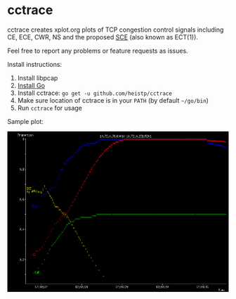 # cctrace

cctrace creates xplot.org plots of TCP congestion control signals including
CE, ECE, CWR, NS and the proposed [SCE](https://github.com/dtaht/bufferbloat-rfcs/blob/master/sce/ELR%20Proposal%201%20(SCE).txt) (also known as ECT(1)).

Feel free to report any problems or feature requests as issues.

Install instructions:

1. Install libpcap
2. [Install Go](https://golang.org/dl/)
3. Install cctrace: `go get -u github.com/heistp/cctrace`
4. Make sure location of cctrace is in your `PATH` (by default `~/go/bin`)
5. Run `cctrace` for usage

Sample plot:

<img src="https://raw.githubusercontent.com/heistp/cctrace/master/sample_plot.png">

